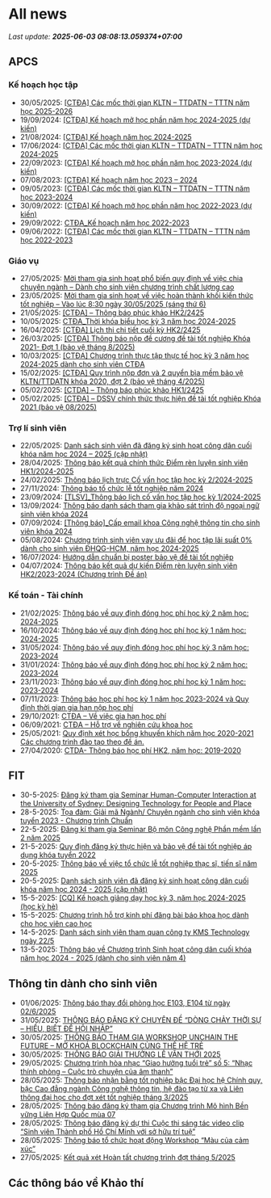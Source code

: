 # All news
_Last update: **2025-06-03 08:08:13.059374+07:00**_
## APCS
### Kế hoạch học tập
 - 30/05/2025: [[CTĐA] Các mốc thời gian KLTN – TTDATN – TTTN năm học 2025-2026](https://www.ctda.hcmus.edu.vn/vi/2025/05/ctda-cac-moc-thoi-gian-kltn-ttdatn-tttn-nam-hoc-2025-2026/)
 - 19/09/2024: [[CTĐA] Kế hoạch mở học phần năm học 2024-2025 (dự kiến)](https://www.ctda.hcmus.edu.vn/vi/2024/09/ctda-ke-hoach-mo-hoc-phan-nam-hoc-2024-2025-du-kien/)
 - 21/08/2024: [[CTĐA] Kế hoạch năm học 2024-2025](https://www.ctda.hcmus.edu.vn/vi/2024/08/ctda-ke-hoach-nam-hoc-2024-2025/)
 - 17/06/2024: [[CTĐA] Các mốc thời gian KLTN – TTDATN – TTTN năm học 2024-2025](https://www.ctda.hcmus.edu.vn/vi/2024/06/ctda-cac-moc-thoi-gian-kltn-ttdatn-tttn-nam-hoc-2024-2025/)
 - 22/09/2023: [[CTĐA] Kế hoạch mở học phần năm học 2023-2024 (dự kiến)](https://www.ctda.hcmus.edu.vn/vi/2023/09/ctda-ke-hoach-mo-hoc-phan-nam-hoc-2023-2024-du-kien/)
 - 07/08/2023: [[CTĐA] Kế hoạch năm học 2023 – 2024](https://www.ctda.hcmus.edu.vn/vi/2023/08/ctda-ke-hoach-nam-hoc-2023-2024/)
 - 09/05/2023: [[CTĐA] Các mốc thời gian KLTN – TTDATN – TTTN năm học 2023-2024](https://www.ctda.hcmus.edu.vn/vi/2023/05/ctda-cac-moc-thoi-gian-kltn-ttdatn-tttn-nam-hoc-2023-2024/)
 - 30/09/2022: [[CTĐA] Kế hoạch mở học phần năm học 2022-2023 (dự kiến)](https://www.ctda.hcmus.edu.vn/vi/2022/09/ctda-ke-hoach-mo-hoc-phan-nam-hoc-2022-2023-du-kien/)
 - 29/09/2022: [CTĐA_Kế hoạch năm học 2022-2023](https://www.ctda.hcmus.edu.vn/vi/2022/09/ctda_ke-hoach-nam-hoc-2022-2023/)
 - 09/06/2022: [[CTĐA] Các mốc thời gian KLTN – TTDATN – TTTN năm học 2022-2023](https://www.ctda.hcmus.edu.vn/vi/2022/06/ctda-cac-moc-thoi-gian-kltn-ttdatn-tttn-nam-hoc-2022-2023/)

### Giáo vụ
 - 27/05/2025: [Mời tham gia sinh hoạt phổ biến quy định về việc chia chuyên ngành – Dành cho sinh viên chương trình chất lượng cao](https://www.ctda.hcmus.edu.vn/vi/2025/05/moi-tham-gia-sinh-hoat-pho-bien-quy-dinh-ve-viec-chia-chuyen-nganh-danh-cho-sinh-vien-chuong-trinh-chat-luong-cao/)
 - 23/05/2025: [Mời tham gia sinh hoạt về việc hoàn thành khối kiến thức tốt nghiệp – Vào lúc 8:30 ngày 30/05/2025 (sáng thứ 6)](https://www.ctda.hcmus.edu.vn/vi/2025/05/moi-tham-gia-sinh-hoat-ve-viec-hoan-thanh-khoi-kien-thuc-tot-nghiep-vao-luc-830-ngay-30-05-2025-sang-thu-6/)
 - 21/05/2025: [[CTĐA] – Thông báo phúc khảo HK2/2425](https://www.ctda.hcmus.edu.vn/vi/2025/05/ctda-thong-bao-phuc-khao-hk2-2425/)
 - 10/05/2025: [CTĐA_Thời khóa biểu học kỳ 3 năm học 2024-2025](https://www.ctda.hcmus.edu.vn/vi/2025/05/ctda_thoi-khoa-bieu-hoc-ky-3-nam-hoc-2024-2025/)
 - 16/04/2025: [[CTĐA] Lịch thi chi tiết cuối kỳ HK2/2425](https://www.ctda.hcmus.edu.vn/vi/2025/04/ctda-lich-thi-chi-tiet-cuoi-ky-hk2-2425/)
 - 26/03/2025: [[CTĐA] Thông báo nộp đề cương đề tài tốt nghiệp Khóa 2021- Đợt 1 (bảo vệ tháng 8/2025)](https://www.ctda.hcmus.edu.vn/vi/2025/03/ctda-thong-bao-nop-de-cuong-de-tai-tot-nghiep-khoa-2021-dot-1-bao-ve-thang-8-2025/)
 - 10/03/2025: [[CTĐA] Chương trình thực tập thực tế học kỳ 3 năm học 2024-2025 dành cho sinh viên CTĐA](https://www.ctda.hcmus.edu.vn/vi/2025/03/ctda-chuong-trinh-thuc-tap-thuc-te-hoc-ky-3-nam-hoc-2024-2025-danh-cho-sinh-vien-ctda/)
 - 15/02/2025: [[CTĐA] Quy trình nộp đơn và 2 quyển bìa mềm bảo vệ KLTN/TTDATN khóa 2020, đợt 2 (bảo vệ tháng 4/2025)](https://www.ctda.hcmus.edu.vn/vi/2025/02/ctda-quy-trinh-nop-don-va-2-quyen-bia-mem-bao-ve-kltn-ttdatn-khoa-2020-dot-2-bao-ve-thang-4-2025/)
 - 05/02/2025: [[CTDA] – Thông báo phúc khảo HK1/2425](https://www.ctda.hcmus.edu.vn/vi/2025/02/ctda-thong-bao-phuc-khao-hk1-2425/)
 - 05/02/2025: [[CTĐA] – DSSV chính thức thực hiện đề tài tốt nghiệp Khóa 2021 (bảo vệ 08/2025)](https://www.ctda.hcmus.edu.vn/vi/2025/02/ctda-dssv-chinh-thuc-thuc-hien-de-tai-tot-nghiep-khoa-2021-bao-ve-08-2025/)

### Trợ lí sinh viên
 - 22/05/2025: [Danh sách sinh viên đã đăng ký sinh hoạt công dân cuối khóa năm học 2024 – 2025 (cập nhật)](https://www.ctda.hcmus.edu.vn/vi/2025/05/danh-sach-sinh-vien-da-dang-ky-sinh-hoat-cong-dan-cuoi-khoa-nam-hoc-2024-2025-cap-nhat/)
 - 28/04/2025: [Thông báo kết quả chính thức Điểm rèn luyện sinh viên HK1/2024-2025](https://www.ctda.hcmus.edu.vn/vi/2025/04/thong-bao-ket-qua-chinh-thuc-diem-ren-luyen-sinh-vien-hk1-2024-2025/)
 - 24/02/2025: [Thông báo lịch trực Cố vấn học tập học kỳ 2/2024-2025](https://www.ctda.hcmus.edu.vn/vi/2025/02/thong-bao-lich-truc-co-van-hoc-tap-hoc-ky-2-2024-2025/)
 - 27/11/2024: [Thông báo tổ chức lễ tốt nghiệp năm 2024](https://www.ctda.hcmus.edu.vn/vi/2024/11/thong-bao-to-chuc-le-tot-nghiep-nam-2024/)
 - 23/09/2024: [[TLSV]_Thông báo lịch cố vấn học tập học kỳ 1/2024-2025](https://www.ctda.hcmus.edu.vn/vi/2024/09/tlsv_thong-bao-lich-co-van-hoc-tap-hoc-ky-1-2024-2025/)
 - 13/09/2024: [Thông báo danh sách tham gia khảo sát trình độ ngoại ngữ sinh viên khóa 2024](https://www.ctda.hcmus.edu.vn/vi/2024/09/thong-bao-danh-sach-tham-gia-khao-sat-trinh-do-ngoai-ngu-sinh-vien-khoa-2024/)
 - 07/09/2024: [[Thông báo]_Cấp email khoa Công nghệ thông tin cho sinh viên khóa 2024](https://www.ctda.hcmus.edu.vn/vi/2024/09/thong-bao_cap-email-khoa-cong-nghe-thong-tin-cho-sinh-vien-khoa-2024/)
 - 05/08/2024: [Chương trình sinh viên vay ưu đãi để học tập lãi suất 0% dành cho sinh viên ĐHQG-HCM, năm học 2024-2025](https://www.ctda.hcmus.edu.vn/vi/2024/08/chuong-trinh-sinh-vien-vay-uu-dai-de-hoc-tap-lai-suat-0-danh-cho-sinh-vien-dhqg-hcm-nam-hoc-2024-2025/)
 - 16/07/2024: [Hướng dẫn chuẩn bị poster bảo vệ đề tài tốt nghiệp](https://www.ctda.hcmus.edu.vn/vi/2024/07/huong-dan-chuan-bi-poster-bao-ve-de-tai-tot-nghiep/)
 - 04/07/2024: [Thông báo kết quả dự kiến Điểm rèn luyện sinh viên HK2/2023-2024 (Chương trình Đề án)](https://www.ctda.hcmus.edu.vn/vi/2024/07/thong-bao-ket-qua-du-kien-diem-ren-luyen-sinh-vien-hk2-2023-2024-chuong-trinh-de-an/)

### Kế toán - Tài chính
 - 21/02/2025: [Thông báo về quy định đóng học phí học kỳ 2 năm học: 2024-2025](https://www.ctda.hcmus.edu.vn/vi/2025/02/thong-bao-ve-quy-dinh-dong-hoc-phi-hoc-ky-2-nam-hoc-2024-2025/)
 - 16/10/2024: [Thông báo về quy định đóng học phí học kỳ 1 năm học: 2024-2025](https://www.ctda.hcmus.edu.vn/vi/2024/10/thong-bao-ve-quy-dinh-dong-hoc-phi-hoc-ky-1-nam-hoc-2024-2025/)
 - 31/05/2024: [Thông báo về quy định đóng học phí học kỳ 3 năm học: 2023-2024](https://www.ctda.hcmus.edu.vn/vi/2024/05/thong-bao-ve-quy-dinh-dong-hoc-phi-hoc-ky-3-nam-hoc-2023-2024/)
 - 31/01/2024: [Thông báo về quy định đóng học phí học kỳ 2 năm học: 2023-2024](https://www.ctda.hcmus.edu.vn/vi/2024/01/thong-bao-ve-quy-dinh-dong-hoc-phi-hoc-ky-2-nam-hoc-2023-2024/)
 - 23/11/2023: [Thông báo về quy định đóng học phí học kỳ 1 năm học: 2023-2024](https://www.ctda.hcmus.edu.vn/vi/2023/11/thong-bao-ve-quy-dinh-dong-hoc-phi-hoc-ky-1-nam-hoc-2023-2024/)
 - 07/11/2023: [Thông báo học phí học kỳ 1 năm học 2023-2024 và Quy định thời gian gia hạn nộp học phí](https://www.ctda.hcmus.edu.vn/vi/2023/11/thong-bao-hoc-phi-hoc-ky-1-nam-hoc-2023-2024-va-quy-dinh-thoi-gian-gia-han-nop-hoc-phi/)
 - 29/10/2021: [CTĐA – Về việc gia hạn học phí](https://www.ctda.hcmus.edu.vn/vi/2021/10/ctda-ve-viec-gia-han-hoc-phi/)
 - 06/09/2021: [CTĐA – Hỗ trợ về nghiên cứu khoa học](https://www.ctda.hcmus.edu.vn/vi/2021/09/ctda-ho-tro-ve-nghien-cuu-khoa-hoc/)
 - 25/05/2021: [Quy định xét học bổng khuyến khích năm học 2020-2021 Các chương trình đào tạo theo đề án.](https://www.ctda.hcmus.edu.vn/vi/2021/05/quy-dinh-xet-hoc-bong-khuyen-khich-nam-hoc-2020-2021-cac-chuong-trinh-dao-tao-theo-de-an/)
 - 27/04/2020: [CTDA- Thông báo học phí HK2, năm học: 2019-2020](https://www.ctda.hcmus.edu.vn/vi/2020/04/ctda-thong-bao-hoc-phi-hk2-nam-hoc-2019-2020/)

## FIT
 - 30-5-2025: [Đăng ký tham gia Seminar Human-Computer Interaction at the University of Sydney: Designing Technology for People and Place](https://www.fit.hcmus.edu.vn/vn/Default.aspx?tabid=292&newsid=16801)
 - 28-5-2025: [Tọa đàm: Giải mã Ngành/ Chuyên ngành cho sinh viên khóa tuyển 2023 - Chương trình Chuẩn](https://www.fit.hcmus.edu.vn/vn/Default.aspx?tabid=292&newsid=16799)
 - 22-5-2025: [Đăng kí tham gia Seminar Bộ môn Công nghệ Phần mềm lần 2 năm 2025](https://www.fit.hcmus.edu.vn/vn/Default.aspx?tabid=292&newsid=16796)
 - 21-5-2025: [Quy định đăng ký thực hiện và bảo vệ đề tài tốt nghiệp áp dụng khóa tuyển 2022](https://www.fit.hcmus.edu.vn/vn/Default.aspx?tabid=292&newsid=16793)
 - 20-5-2025: [Thông báo về việc tổ chức lễ tốt nghiệp thạc sĩ, tiến sĩ năm 2025](https://www.fit.hcmus.edu.vn/vn/Default.aspx?tabid=292&newsid=16792)
 - 20-5-2025: [Danh sách sinh viên đã đăng ký sinh hoạt công dân cuối khóa năm học 2024 - 2025 (cập nhật)](https://www.fit.hcmus.edu.vn/vn/Default.aspx?tabid=292&newsid=16791)
 - 15-5-2025: [[CQ] Kế hoạch giảng dạy học kỳ 3, năm học 2024-2025 (học kỳ hè)](https://www.fit.hcmus.edu.vn/vn/Default.aspx?tabid=292&newsid=16787)
 - 15-5-2025: [Chương trình hỗ trợ kinh phí đăng bài báo khoa học dành cho học viên cao học](https://www.fit.hcmus.edu.vn/vn/Default.aspx?tabid=292&newsid=16784)
 - 14-5-2025: [Danh sách sinh viên tham quan công ty KMS Technology ngày 22/5](https://www.fit.hcmus.edu.vn/vn/Default.aspx?tabid=292&newsid=16782)
 - 13-5-2025: [Thông báo về Chương trình Sinh hoạt công dân cuối khóa năm học 2024 - 2025 (dành cho sinh viên năm 4)](https://www.fit.hcmus.edu.vn/vn/Default.aspx?tabid=292&newsid=16779)

## Thông tin dành cho sinh viên
- 01/06/2025: [Thông báo thay đổi phòng học E103, E104 từ ngày 02/6/2025](https://hcmus.edu.vn/thong-bao-thay-doi-phong-hoc-e103-e104-tu-ngay-02-6-2025/)
- 31/05/2025: [THÔNG BÁO ĐĂNG KÝ CHUYÊN ĐỀ “DÒNG CHẢY THỜI SỰ – HIỂU, BIẾT ĐỂ HỘI NHẬP”](https://hcmus.edu.vn/thong-bao-dang-ky-chuyen-de-dong-chay-thoi-su-hieu-biet-de-hoi-nhap/)
- 30/05/2025: [THÔNG BÁO THAM GIA WORKSHOP UNCHAIN THE FUTURE – MỞ KHOÁ BLOCKCHAIN CÙNG THẾ HỆ TRẺ](https://hcmus.edu.vn/thong-bao-tham-gia-workshop-unchain-the-future-mo-khoa-blockchain-cung-the-he-tre/)
- 30/05/2025: [THÔNG BÁO GIẢI THƯỞNG LÊ VĂN THỚI 2025](https://hcmus.edu.vn/thong-bao-giai-thuong-le-van-thoi-2025/)
- 29/05/2025: [Chương trình hòa nhạc “Giao hưởng tuổi trẻ” số 5: “Nhạc thính phòng – Cuộc trò chuyện của âm thanh”](https://hcmus.edu.vn/dhqg-hcm-to-chuc-chuong-trinh-hoa-nhac-giao-huong-tuoi-tre-so-5-nhac-thinh-phong-cuoc-tro-chuyen-cua-am-thanh/)
- 28/05/2025: [Thông báo nhận bằng tốt nghiệp bậc Đại học hệ Chính quy, bậc Cao đẳng ngành  Công nghệ thông tin, hệ đào tạo từ xa và Liên thông đại học  cho đợt xét tốt nghiệp tháng 3/2025](https://hcmus.edu.vn/thong-bao-nhan-bang-tot-nghiep-bac-dai-hoc-he-chinh-quy-bac-cao-dang-nganh-cong-nghe-thong-tin-he-dao-tao-tu-xa-va-lien-thong-dai-hoc-cho-dot-xet-tot-nghiep-thang-3-2025/)
- 28/05/2025: [Thông báo đăng ký tham gia Chương trình Mô hình Bền vững Liên Hợp Quốc mùa 07](https://hcmus.edu.vn/thong-bao-dang-ky-tham-gia-chuong-trinh-mo-hinh-ben-vung-lien-hop-quoc-mua-07/)
- 28/05/2025: [Thông báo đăng ký dự thi Cuộc thi sáng tác video clip “Sinh viên Thành phố Hồ Chí Minh với sở hữu trí tuệ”](https://hcmus.edu.vn/thong-bao-dang-ky-du-thi-cuoc-thi-sang-tac-video-clip-sinh-vien-thanh-pho-ho-chi-minh-voi-so-huu-tri-tue/)
- 28/05/2025: [Thông báo tổ chức hoạt động Workshop “Màu của cảm xúc”](https://hcmus.edu.vn/thong-bao-to-chuc-hoat-dong-workshop-mau-cua-cam-xuc/)
- 27/05/2025: [Kết quả xét Hoàn tất chương trình đợt tháng 5/2025](https://hcmus.edu.vn/ket-qua-xet-hoan-tat-chuong-trinh-dot-thang-5-2025/)

## Các thông báo về Khảo thí
